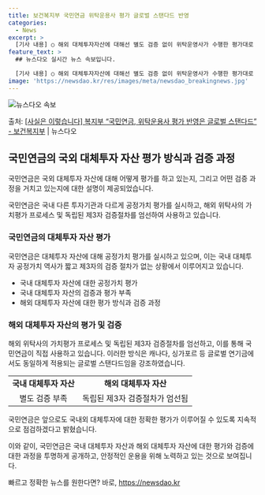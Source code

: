 ```yaml
---
title: 보건복지부 국민연금 위탁운용사 평가 글로벌 스탠다드 반영
categories:
  - News
excerpt: >
  [기사 내용] ○ 해외 대체투자자산에 대해선 별도 검증 없이 위탁운영사가 수행한 평가대로 수익률에 반영함으로…
feature_text: >
  ## 뉴스다오 실시간 뉴스 속보입니다.

  [기사 내용] ○ 해외 대체투자자산에 대해선 별도 검증 없이 위탁운영사가 수행한 평가대로 수익률에 반영함으로…
image: 'https://newsdao.kr/res/images/meta/newsdao_breakingnews.jpg'
---
```


![뉴스다오 속보](https://newsdao.kr/res/images/meta/newsdao_breakingnews.jpg)

<p>출처: <a href="https://newsdao.kr/3155" rel="dofollow">[사실은 이렇습니다] 복지부 “국민연금, 위탁운용사 평가 반영은 글로벌 스탠다드” - 보건복지부</a> | 뉴스다오</p>

<h2 data-ke-size="size26">국민연금의 국외 대체투자 자산 평가 방식과 검증 과정</h2>
국민연금은 국외 대체투자 자산에 대해 어떻게 평가를 하고 있는지, 그리고 어떤 검증 과정을 거치고 있는지에 대한 설명이 제공되었습니다.

<p data-ke-size="size16">국민연금은 국내 다른 투자기관과 다르게 공정가치 평가를 실시하고, 해외 위탁사의 가치평가 프로세스 및 독립된 제3자 검증절차를 엄선하여 사용하고 있습니다.</p>

<h3>국민연금의 대체투자 자산 평가</h3>
국민연금은 대체투자 자산에 대해 공정가치 평가를 실시하고 있으며, 이는 국내 대체투자 공정가치 역사가 짧고 제3자의 검증 절차가 없는 상황에서 이루어지고 있습니다.

<ul>
  <li>국내 대체투자 자산에 대한 공정가치 평가</li>
  <li>국내 대체투자 자산의 검증과 평가 부족</li>
  <li>해외 대체투자 자산에 대한 평가 방식과 검증 과정</li>
</ul>

<h3>해외 대체투자 자산의 평가 및 검증</h3>
해외 위탁사의 가치평가 프로세스 및 독립된 제3자 검증절차를 엄선하고, 이를 통해 국민연금이 직접 사용하고 있습니다. 이러한 방식은 캐나다, 싱가포르 등 글로벌 연기금에서도 동일하게 적용되는 글로벌 스탠다드임을 강조하였습니다.

<table>
  <tr>
    <td style="text-align: center; height: 17px;"><b>국내 대체투자 자산</b></td>
    <td style="text-align: center; height: 17px;"><b>해외 대체투자 자산</b></td>
  </tr>
  <tr>
    <td style="text-align: center; height: 17px;">별도 검증 부족</td>
    <td style="text-align: center; height: 17px;">독립된 제3자 검증절차가 엄선됨</td>
  </tr>
</table>

<p data-ke-size="size16">국민연금은 앞으로도 국내외 대체투자에 대한 정확한 평가가 이루어질 수 있도록 지속적으로 점검하겠다고 밝혔습니다.</p>

이와 같이, 국민연금은 국내 대체투자 자산과 해외 대체투자 자산에 대한 평가와 검증에 대한 과정을 투명하게 공개하고, 안정적인 운용을 위해 노력하고 있는 것으로 보여집니다. 

빠르고 정확한 뉴스를 원한다면? 바로, <a href="https://newsdao.kr" rel="dofollow">https://newsdao.kr</a>


